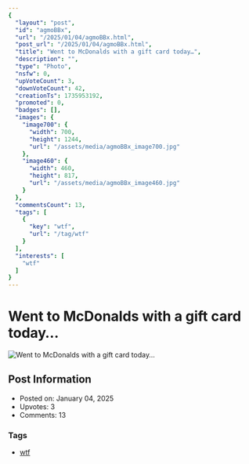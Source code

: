 ```yaml
---
{
  "layout": "post",
  "id": "agmoBBx",
  "url": "/2025/01/04/agmoBBx.html",
  "post_url": "/2025/01/04/agmoBBx.html",
  "title": "Went to McDonalds with a gift card today…",
  "description": "",
  "type": "Photo",
  "nsfw": 0,
  "upVoteCount": 3,
  "downVoteCount": 42,
  "creationTs": 1735953192,
  "promoted": 0,
  "badges": [],
  "images": {
    "image700": {
      "width": 700,
      "height": 1244,
      "url": "/assets/media/agmoBBx_image700.jpg"
    },
    "image460": {
      "width": 460,
      "height": 817,
      "url": "/assets/media/agmoBBx_image460.jpg"
    }
  },
  "commentsCount": 13,
  "tags": [
    {
      "key": "wtf",
      "url": "/tag/wtf"
    }
  ],
  "interests": [
    "wtf"
  ]
}
---
```


# Went to McDonalds with a gift card today…

![Went to McDonalds with a gift card today…](/assets/media/agmoBBx_image700.jpg)

## Post Information

- Posted on: January 04, 2025
- Upvotes: 3
- Comments: 13

### Tags

- [wtf](/tag/wtf)
